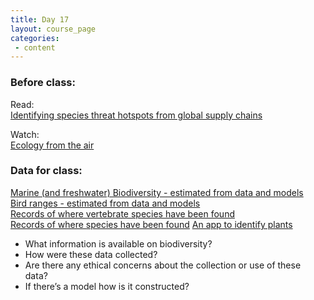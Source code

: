 ```yaml
---
title: Day 17
layout: course_page
categories:
 - content
---
```


### Before class:

Read:  
[Identifying species threat hotspots from global supply chains](https://www.nature.com/articles/s41559-016-0023)

Watch:  
[Ecology from the air](https://www.ted.com/talks/greg_asner_ecology_from_the_air)

### Data for class:

[Marine (and freshwater) Biodiversity - estimated from data and models](http://www.aquamaps.org/)  
[Bird ranges - estimated from data and models](http://ebird.org/content/ebird/)  
[Records of where vertebrate species have been found](http://portal.vertnet.org/search)  
[Records of where species have been found](https://www.inaturalist.org/)
[An app to identify plants](http://leafsnap.com/)

* What information is available on biodiversity?
* How were these data collected?
* Are there any ethical concerns about the collection or use of these data?
* If there’s a model how is it constructed?
